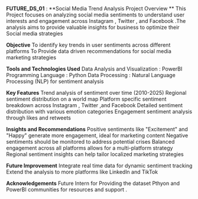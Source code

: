 **FUTURE_DS_01** : **Social Media Trend Analysis Project Overview **
This Project focuses on analyzing social media sentiments to understand user interests and engagement across Instagram , Twitter , and Facebook .The analysis aims to provide valuable insights for business to optimize their Social media strategies

**Objective**
To identify key trends in user sentiments across different platforms To Provide data driven recommendations for social media marketing strategies

**Tools and Technologies Used**
Data Analysis and Visualization : PowerBI 
Programming Language : Python
Data Processing : Natural Language Processing (NLP) for sentiment analysis

**Key Features**
Trend analysis of sentiment over time (2010-2025) 
Regional sentiment distribution on a world map
Platform specific sentiment breakdown across Instagram , Twitter ,and Facebook 
Detailed sentiment distribution with various emotion categories 
Engagement sentiment analysis through likes and retweets

**Insights and Recommendations**
Positive sentiments like "Excitement" and "Happy" generate more engagement, ideal for marketing content 
Negative sentiments should be monitored to address potential crises 
Balanced engagement across all platforms allows for a multi-platform strategy 
Regional sentiment insights can help tailor localized marketing strategies

**Future Improvement**
Integrate real time data for dynamic sentiment tracking
Extend the analysis to more platforms like Linkedln and TikTok

**Acknowledgements**
Future Intern for Providing the dataset Pthyon and PowerBI communities for resources and support .


